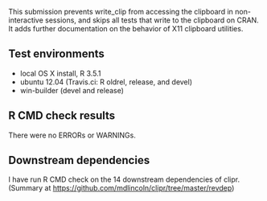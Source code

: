 This submission prevents write_clip from accessing the clipboard in
non-interactive sessions, and skips all tests that write to the clipboard on
CRAN. It adds further documentation on the behavior of X11 clipboard utilities.

## Test environments 
* local OS X install, R 3.5.1
* ubuntu 12.04 (Travis.ci: R oldrel, release, and devel)
* win-builder (devel and release)

## R CMD check results

There were no ERRORs or WARNINGs.

## Downstream dependencies

I have run R CMD check on the 14 downstream dependencies of clipr. (Summary at
<https://github.com/mdlincoln/clipr/tree/master/revdep>)
